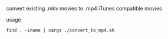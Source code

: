 convert existing .mkv movies to .mp4 iTunes compatible movies

usage
```shell
find . -iname | xargs ./convert_to_mp4.sh
```
